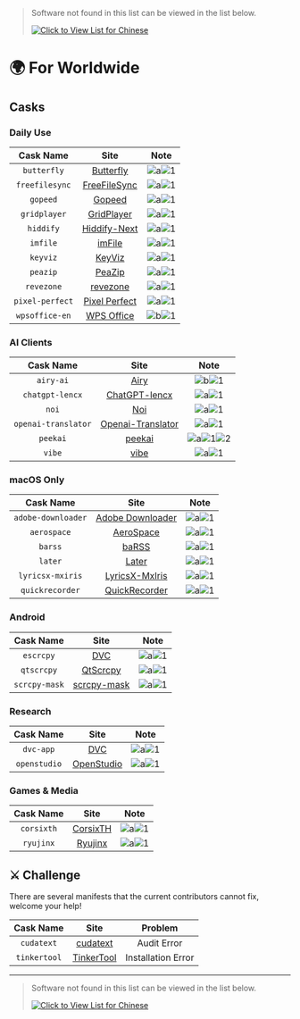 <!-- markdownlint-disable MD041 -->

> Software not found in this list can be viewed in the list below.
>
> [![Click to View List for Chinese](https://img.shields.io/badge/List_for_Chinese-red?style=for-the-badge&logo=homebrew&label=Click%20to%20view)](https://github.com/Brewforge/homebrew-chinese/blob/main/%E5%88%97%E8%A1%A8.md)

# 🌍 For Worldwide

## Casks

### Daily Use

|    Cask Name    |                                Site                                |                 Note                 |
| :-------------: | :----------------------------------------------------------------: | :----------------------------------: |
|   `butterfly`   |        [Butterfly](https://github.com/LinwoodDev/Butterfly)        | ![a](assets/a.svg)![1](assets/1.svg) |
| `freefilesync`  |              [FreeFileSync](https://freefilesync.org)              | ![a](assets/a.svg)![1](assets/1.svg) |
|    `gopeed`     |                    [Gopeed](https://gopeed.com)                    | ![a](assets/a.svg)![1](assets/1.svg) |
|  `gridplayer`   |        [GridPlayer](https://github.com/vzhd1701/gridplayer)        | ![a](assets/a.svg)![1](assets/1.svg) |
|    `hiddify`    |                [Hiddify-Next](https://hiddify.com/)                | ![a](assets/a.svg)![1](assets/1.svg) |
|    `imfile`     |                    [imFile](https://imfile.io/)                    | ![a](assets/a.svg)![1](assets/1.svg) |
|    `keyviz`     |           [KeyViz](https://github.com/mulaRahul/keyviz)            | ![a](assets/a.svg)![1](assets/1.svg) |
|    `peazip`     |             [PeaZip](https://github.com/peazip/PeaZip)             | ![a](assets/a.svg)![1](assets/1.svg) |
|   `revezone`    |                 [revezone](https://revezone.com/)                  | ![a](assets/a.svg)![1](assets/1.svg) |
| `pixel-perfect` | [Pixel Perfect](https://github.com/cormiertyshawn895/PixelPerfect) | ![a](assets/a.svg)![1](assets/1.svg) |
| `wpsoffice-en`  |                 [WPS Office](https://www.wps.com/)                 | ![b](assets/a.svg)![1](assets/1.svg) |

### AI Clients

|      Cask Name      |                                    Site                                     |                          Note                          |
| :-----------------: | :-------------------------------------------------------------------------: | :----------------------------------------------------: |
|      `airy-ai`      |                         [Airy](https://colink.in/)                          |          ![b](assets/b.svg)![1](assets/1.svg)          |
|   `chatgpt-lencx`   |              [ChatGPT-lencx](https://github.com/lencx/ChatGPT)              |          ![a](assets/a.svg)![1](assets/1.svg)          |
|        `noi`        |                     [Noi](https://github.com/lencx/Noi)                     |          ![a](assets/a.svg)![1](assets/1.svg)          |
| `openai-translator` | [Openai-Translator](https://github.com/openai-translator/openai-translator) |          ![a](assets/a.svg)![1](assets/1.svg)          |
|      `peekai`       |             [peekai](https://prateekkeshari.gumroad.com/l/peek)             | ![a](assets/a.svg)![1](assets/1.svg)![2](assets/2.svg) |
|       `vibe`        |                [vibe](https://github.com/thewh1teagle/vibe)                 |          ![a](assets/a.svg)![1](assets/1.svg)          |

### macOS Only

|     Cask Name      |                                Site                                 |                 Note                 |
| :----------------: | :-----------------------------------------------------------------: | :----------------------------------: |
| `adobe-downloader` |   [Adobe Downloader](https://github.com/X1a0He/Adobe-Downloader)    | ![a](assets/a.svg)![1](assets/1.svg) |
|    `aerospace`     |        [AeroSpace](https://github.com/nikitabobko/AeroSpace)        | ![a](assets/a.svg)![1](assets/1.svg) |
|      `barss`       |              [baRSS](https://relikd.de/projects/barss)              | ![a](assets/a.svg)![1](assets/1.svg) |
|      `later`       |                    [Later](https://getlater.app)                    | ![a](assets/a.svg)![1](assets/1.svg) |
|  `lyricsx-mxiris`  | [LyricsX-MxIris](https://github.com/MxIris-LyricsX-Project/LyricsX) | ![a](assets/a.svg)![1](assets/1.svg) |
|  `quickrecorder`   |     [QuickRecorder](https://github.com/lihaoyun6/QuickRecorder)     | ![a](assets/a.svg)![1](assets/1.svg) |

### Android

|   Cask Name   |                          Site                          |                 Note                 |
| :-----------: | :----------------------------------------------------: | :----------------------------------: |
|   `escrcpy`   |     [DVC](https://github.com/viarotel-org/escrcpy)     | ![a](assets/a.svg)![1](assets/1.svg) |
|  `qtscrcpy`   |   [QtScrcpy](https://github.com/barry-ran/QtScrcpy)    | ![a](assets/a.svg)![1](assets/1.svg) |
| `scrcpy-mask` | [scrcpy-mask](https://github.com/AkiChase/scrcpy-mask) | ![a](assets/a.svg)![1](assets/1.svg) |

### Research

|  Cask Name   |                       Site                       |                 Note                 |
| :----------: | :----------------------------------------------: | :----------------------------------: |
|  `dvc-app`   |              [DVC](https://dvc.org)              | ![a](assets/a.svg)![1](assets/1.svg) |
| `openstudio` | [OpenStudio](https://github.com/NREL/OpenStudio) | ![a](assets/a.svg)![1](assets/1.svg) |

### Games & Media

| Cask Name  |                       Site                       |                 Note                 |
| :--------: | :----------------------------------------------: | :----------------------------------: |
| `corsixth` | [CorsixTH](https://github.com/CorsixTH/CorsixTH) | ![a](assets/a.svg)![1](assets/1.svg) |
| `ryujinx`  |          [Ryujinx](https://ryujinx.org)          | ![a](assets/a.svg)![1](assets/1.svg) |

## ⚔️ Challenge

There are several manifests that the current contributors cannot fix, welcome your help!

|  Cask Name   |                           Site                            |      Problem       |
| :----------: | :-------------------------------------------------------: | :----------------: |
|  `cudatext`  |     [cudatext](https://cudatext.github.io/index.html)     |    Audit Error     |
| `tinkertool` | [TinkerTool](https://www.bresink.com/osx/TinkerTool.html) | Installation Error |

---

> Software not found in this list can be viewed in the list below.
>
> [![Click to View List for Chinese](https://img.shields.io/badge/List_for_Chinese-red?style=for-the-badge&logo=homebrew&label=Click%20to%20view)](https://github.com/Brewforge/homebrew-chinese/blob/main/%E5%88%97%E8%A1%A8.md)
